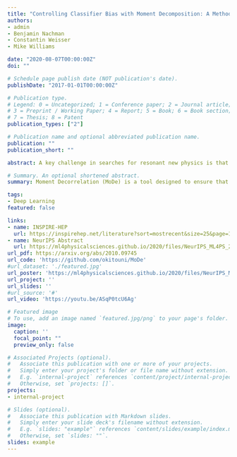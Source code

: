 ```yaml
---
title: "Controlling Classifier Bias with Moment Decomposition: A Method to Enhance Searches for Resonances" 
authors:
- admin
- Benjamin Nachman
- Constantin Weisser
- Mike Williams

date: "2020-08-07T00:00:00Z"
doi: ""

# Schedule page publish date (NOT publication's date).
publishDate: "2017-01-01T00:00:00Z"

# Publication type.
# Legend: 0 = Uncategorized; 1 = Conference paper; 2 = Journal article;
# 3 = Preprint / Working Paper; 4 = Report; 5 = Book; 6 = Book section;
# 7 = Thesis; 8 = Patent
publication_types: ["2"]

# Publication name and optional abbreviated publication name.
publication: ""
publication_short: ""

abstract: A key challenge in searches for resonant new physics is that classifiers trained to enhance potential signals must not induce localized structures. Such structures could result in a false signal when the background is estimated from data using sideband methods. A variety of techniques have been developed to construct classifiers which are independent from the resonant feature (often a mass). Such strategies are sufficient to avoid localized structures, but are not necessary. We develop a new set of tools using a novel moment loss function (Moment Decomposition or MoDe) which relax the assumption of independence without creating structures in the background. By allowing classifiers to be more flexible, we enhance the sensitivity to new physics without compromising the fidelity of the background estimation.

# Summary. An optional shortened abstract.
summary: Moment Decorrelation (MoDe) is a tool designed to ensure that a model's output remains uncorrelated with certain parameters, commonly termed as protected attributes in fairness contexts. Beyond mere decorrelation, MoDe can even shape the response function to adopt linear or quadratic relationships with the protected attribute.

tags:
- Deep Learning 
featured: false

links:
- name: INSPIRE-HEP
  url: https://inspirehep.net/literature?sort=mostrecent&size=25&page=1&q=find%20eprint%202010.09745
- name: NeurIPS Abstract
  url: https://ml4physicalsciences.github.io/2020/files/NeurIPS_ML4PS_2020_45.pdf
url_pdf: https://arxiv.org/abs/2010.09745
url_code: 'https://github.com/okitouni/MoDe'
#url_dataset: './featured.jpg'
url_poster: 'https://ml4physicalsciences.github.io/2020/files/NeurIPS_ML4PS_2020_45_poster.pdf'
url_project: ''
url_slides: ''
#url_source: '#'
url_video: 'https://youtu.be/ASqP0tcU6Ag'

# Featured image
# To use, add an image named `featured.jpg/png` to your page's folder. 
image:
  caption: ''
  focal_point: ""
  preview_only: false

# Associated Projects (optional).
#   Associate this publication with one or more of your projects.
#   Simply enter your project's folder or file name without extension.
#   E.g. `internal-project` references `content/project/internal-project/index.md`.
#   Otherwise, set `projects: []`.
projects:
- internal-project

# Slides (optional).
#   Associate this publication with Markdown slides.
#   Simply enter your slide deck's filename without extension.
#   E.g. `slides: "example"` references `content/slides/example/index.md`.
#   Otherwise, set `slides: ""`.
slides: example
---
```

<!--
{{% alert note %}}
Click the *Slides* button above to demo Academic's Markdown slides feature.
{{% /alert %}}

Supplementary notes can be added here, including [code and math](https://sourcethemes.com/academic/docs/writing-markdown-latex/).
-->
